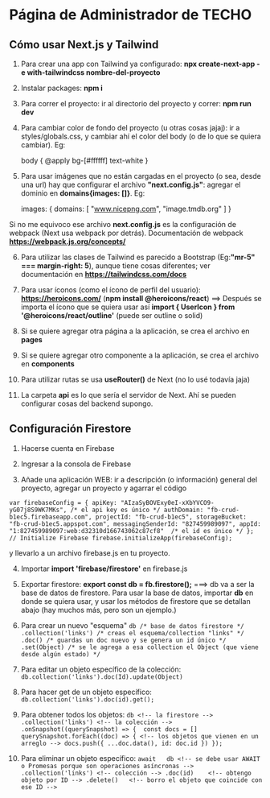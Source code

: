 # Página de Administrador de TECHO

## Cómo usar Next.js y Tailwind

1. Para crear una app con Tailwind ya configurado: **npx create-next-app -e with-tailwindcss nombre-del-proyecto**

2. Instalar packages: **npm i**

3. Para correr el proyecto: ir al directorio del proyecto y correr: **npm run dev**

4. Para cambiar color de fondo del proyecto (u otras cosas jajaj): ir a styles/globals.css, y cambiar ahí el color del body (o de lo que se quiera cambiar). Eg: 

    body {
        @apply bg-[#ffffff] text-white
    }

5. Para usar imágenes que no están cargadas en el proyecto (o sea, desde una url) hay que configurar el archivo **"next.config.js"**: agregar el dominio en **domains{images: []}**. Eg:

    images: {
        domains: [
            "www.nicepng.com", "image.tmdb.org"
        ]
    }

Si no me equivoco ese archivo **next.config.js** es la configuración de webpack (Next usa webpack por detrás). Documentación de webpack **https://webpack.js.org/concepts/**

6. Para utilizar las clases de Tailwind es parecido a Bootstrap (Eg:**"mr-5" === margin-right: 5**), aunque tiene cosas diferentes; ver documentación en **https://tailwindcss.com/docs**

7. Para usar íconos (como el ícono de perfil del usuario): **https://heroicons.com/** (**npm install @heroicons/react**) ==> Después se importa el ícono que se quiera usar así **import { UserIcon } from '@heroicons/react/outline'** (puede ser outline o solid)

8. Si se quiere agregar otra página a la aplicación, se crea el archivo en **pages**

9. Si se quiere agregar otro componente a la aplicación, se crea el archivo en **components**

10. Para utilizar rutas se usa **useRouter()** de Next (no lo usé todavía jaja)

11. La carpeta **api** es lo que sería el servidor de Next. Ahí se pueden configurar cosas del backend supongo.

## Configuración Firestore

1. Hacerse cuenta en Firebase

2. Ingresar a la consola de Firebase 

3. Añade una aplicación WEB: ir a descripción (o información) general del proyecto, agregar un proyecto y agarrar el código

`var firebaseConfig = {
    apiKey: "AIzaSyBOVExy0eI-xXbYVCO9-yG07j8S9WK7MKs", /* el api key es único */
    authDomain: "fb-crud-b1ec5.firebaseapp.com",
    projectId: "fb-crud-b1ec5",
    storageBucket: "fb-crud-b1ec5.appspot.com",
    messagingSenderId: "827459989097",
    appId: "1:827459989097:web:d32310d166743062c87cf8"  /* el id es único */
  };
  // Initialize Firebase
  firebase.initializeApp(firebaseConfig);`

y llevarlo a un archivo firebase.js en tu proyecto.

4. Importar  **import 'firebase/firestore'** en firebase.js

5. Exportar firestore: **export const db = fb.firestore();** ===> db va a ser la base de datos de firestore. Para usar la base de datos, importar **db** en donde se quiera usar, y usar los métodos de firestore que se detallan abajo (hay muchos más, pero son un ejemplo.)

6. Para crear un nuevo "esquema"
                    `db /* base de datos firestore */
                    .collection('links') /* creas el esquema/collection "links" */
                    .doc() /* guardas un doc nuevo y se genera un id único */
                    .set(Object) /* se le agrega a esa collection el Object (que viene desde algún estado) */`

7. Para editar un objeto específico de la colección: 
    `db.collection('links').doc(Id).update(Object)`

8. Para hacer get de un objeto específico: 
    `db.collection('links').doc(id).get();`

9. Para obtener todos los objetos:
            `db <!-- la firestore -->
            .collection('links') <!-- la colección -->
            .onSnapshot((querySnapshot) => { 
                const docs = []
                querySnapshot.forEach((doc) => { <!-- los objetos que vienen en un arreglo -->
                    docs.push({ ...doc.data(), id: doc.id })
                });
             `   

10. Para eliminar un objeto específico:
        `await   db <!-- se debe usar AWAIT o Promesas porque son operaciones asíncronas -->
                .collection('links') <!-- colección -->
                .doc(id)    <!-- obtengo objeto por ID -->
                .delete()   <!-- borro el objeto que coincide con ese ID -->
         `       

